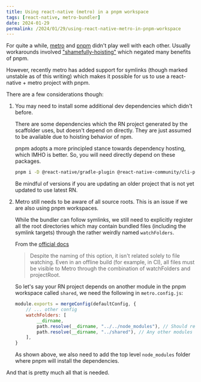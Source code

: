 ```yaml
---
title: Using react-native (metro) in a pnpm workspace
tags: [react-native, metro-bundler]
date: 2024-01-29
permalink: /2024/01/29/using-react-native-metro-in-pnpm-workspace
---
```

For quite a while, [metro](https://metrobundler.dev/) and [pnpm](https://pnpm.io/) didn't play well with each other. Usually workarounds involved ["shamefully-hoisting"](https://pnpm.io/npmrc#shamefully-hoist) which negated many benefits of pnpm.

However, recently metro has added support for symlinks (though marked unstable as of this writing) which makes it possible for us to use a react-native + metro project with pnpm. 

There are a few considerations though:

1. You may need to install some additional dev dependencies which didn't before. 

    There are some dependencies which the RN project generated by the scaffolder uses, but doesn't depend on directly. They are just assumed to be available due to hoisting behavior of npm. 

    pnpm adopts a more principled stance towards dependency hosting, which IMHO is better. So, you will need directly depend on these packages.

    ```sh
    pnpm i -D @react-native/gradle-plugin @react-native-community/cli-platform-android @react-native-community/cli
    ```

    Be mindful of versions if you are updating an older project that is not yet updated to use latest RN.

2. Metro still needs to be aware of all source roots. This is an issue if we are also using pnpm workspaces.

    While the bundler can follow symlinks, we still need to explicitly register all the root directories which may contain bundled files (including the symlink targets) through the rather weirdly named `watchFolders`.

    From the [official docs](https://metrobundler.dev/docs/configuration/)
    
    > Despite the naming of this option, it isn't related solely to 
    > file watching. Even in an offline build (for example, in CI), 
    > all files must be visible to Metro through the combination of watchFolders
    > and projectRoot.

    So let's say your RN project depends on another module in the pnpm workspace called `shared`, we need the following in `metro.config.js`:

    ```js
    module.exports = mergeConfig(defaultConfig, {
        // ... other config
        watchFolders: [
            __dirname,
            path.resolve(__dirname, "../../node_modules"), // Should resolve to top level node_modules
            path.resolve(__dirname, "../shared"), // Any other modules the RN project depends on
        ],
    }
    ```

    As shown above, we also need to add the top level `node_modules` folder where pnpm will install the dependencies.

And that is pretty much all that is needed.
